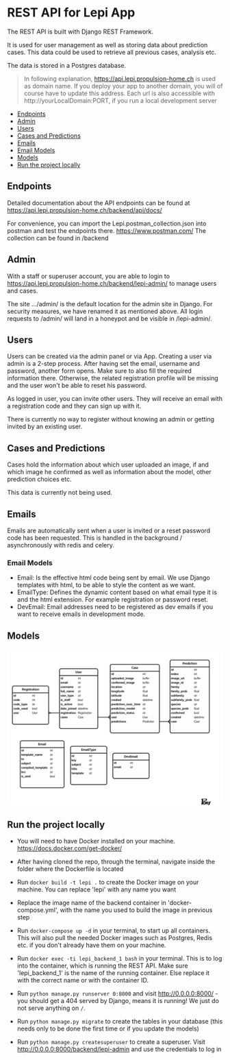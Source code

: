 # REST API for Lepi App
The REST API is built with Django REST Framework. 

It is used for user management as well as storing data about prediction cases. This data could be used to retrieve all previous
cases, analysis etc. 

The data is stored in a Postgres database.

> In following explanation, https://api.lepi.propulsion-home.ch is used as domain name. If you deploy your app to another domain, you will of course have to update this address.
> Each url is also accessible with http://yourLocalDomain:PORT, if you run a local development server

- [Endpoints](#endpoints)
- [Admin](#admin)
- [Users](#users)
- [Cases and Predictions](#cases-and-predictions)
- [Emails](#emails)
- [Email Models](#email-models)
- [Models](#models)
- [Run the project locally](#run-the-project-locally)

## Endpoints

Detailed documentation about the API endpoints can be found at https://api.lepi.propulsion-home.ch/backend/api/docs/

For convenience, you can import the Lepi.postman_collection.json into postman and test the endpoints there. https://www.postman.com/
The collection can be found in /backend

## Admin

With a staff or superuser account, you are able to login to https://api.lepi.propulsion-home.ch/backend/lepi-admin/ to
manage users and cases.

The site .../admin/ is the default location for the admin site in Django. For security measures, we have renamed it as 
mentioned above. All login requests to /admin/ will land in a honeypot and be visible in /lepi-admin/.

## Users

Users can be created via the admin panel or via App. Creating a user via admin is a 2-step process. After having set the email, username and password, another form opens. 
Make sure to also fill the required information there. Otherwise, the related registration profile will be missing and the user won't be able to reset his password.

As logged in user, you can invite other users. They will receive an email with a registration code and they can sign up with it.

There is currently no way to register without knowing an admin or getting invited by an existing user.

## Cases and Predictions

Cases hold the information about which user uploaded an image, if and which image he confirmed as well as information about
the model, other prediction choices etc.

This data is currently not being used.

## Emails

Emails are automatically sent when a user is invited or a reset password code has been requested. This is handled in the 
background / asynchronously with redis and celery.

### Email Models

- Email: Is the effective html code being sent by email. We use Django templates with html, to be able to style the content as we want.
- EmailType: Defines the dynamic content based on what email type it is and the html extension. For example registration or password reset.
- DevEmail: Email addresses need to be registered as dev emails if you want to receive emails in development mode.

## Models
![](models.png)

## Run the project locally

- You will need to have Docker installed on your machine. https://docs.docker.com/get-docker/

- After having cloned the repo, through the terminal, navigate inside the folder where the Dockerfile is located
- Run `docker build -t lepi .` to create the Docker image on your machine. You can replace 'lepi' with any name you want
- Replace the image name of the backend container in 'docker-compose.yml', with the name you used to build the image in previous step

- Run `docker-compose up -d` in your terminal, to start up all containers. This will also pull the needed Docker images such as Postgres, Redis etc. if you don't already have them on your machine.
- Run `docker exec -ti lepi_backend_1 bash` in your terminal. This is to log into the container, which is running the REST API. Make sure 'lepi_backend_1' is the name of the running container. Else replace it with the correct name or with the container ID.
- Run `python manage.py runserver 0:8000` and visit http://0.0.0.0:8000/ - you should get a 404 served by Django, means it is running! We just do not serve anything on `/`.
- Run `python manage.py migrate` to create the tables in your database (this needs only to be done the first time or if you update the models)
- Run `python manage.py createsuperuser` to create a superuser. Visit http://0.0.0.0:8000/backend/lepi-admin and use the credentials to log in
